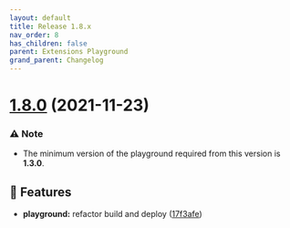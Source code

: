 ```yaml
---
layout: default
title: Release 1.8.x
nav_order: 8
has_children: false
parent: Extensions Playground
grand_parent: Changelog
---
```


# [1.8.0](https://github.com/lumapps/lumapps-extensions-playground/compare/v1.7.0...v1.8.0) (2021-11-23)

### ⚠️ Note

- The minimum version of the playground required from this version is **1.3.0**.

## 🚀 Features

- **playground:** refactor build and deploy ([17f3afe](https://github.com/lumapps/lumapps-extensions-playground/commit/17f3afedb3e39ca7aec09178b5f9503f114b36b9))
